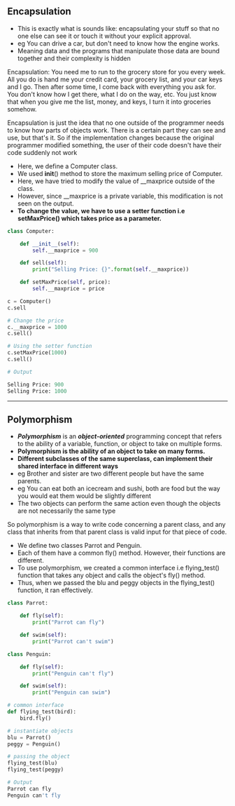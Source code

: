 
## Encapsulation

- This is exactly what is sounds like: encapsulating your stuff so that no one else can see it or touch it without your explicit approval.
- eg You can drive a car, but don't need to know how the engine works.
- Meaning data and the programs that manipulate those data are bound together and their complexity is hidden

Encapsulation: You need me to run to the grocery store for you every week. All you do is hand me your credit card, your grocery list, and your car keys and I go. Then after some time, I come back with everything you ask for. You don't know how I get there, what I do on the way, etc. You just know that when you give me the list, money, and keys, I turn it into groceries somehow.

Encapsulation is just the idea that no one outside of the programmer needs to know how parts of objects work. There is a certain part they can see and use, but that's it. So if the implementation changes because the original programmer modified something, the user of their code doesn't have their code suddenly not work

- Here, we define a Computer class.
- We used __init__() method to store the maximum selling price of Computer.
- Here, we have tried to modify the value of __maxprice outside of the class.
- However, since __maxprice is a private variable, this modification is not seen on the output.
- **To change the value, we have to use a setter function i.e setMaxPrice() which takes price as a parameter.**

```python
class Computer:

	def __init__(self):
		self.__maxprice = 900

	def sell(self):
		print("Selling Price: {}".format(self.__maxprice))

	def setMaxPrice(self, price):
		self.__maxprice = price

c = Computer()
c.sell

# Change the price
c.__maxprice = 1000
c.sell()

# Using the setter function
c.setMaxPrice(1000)
c.sell()

# Output 

Selling Price: 900
Selling Price: 1000
```

-----


## Polymorphism

- ***Polymorphism*** is an ***object-oriented*** programming concept that refers to the ability of a variable, function, or object to take on multiple forms.
- **Polymorphism is the ability of an object to take on many forms.**
- **Different subclasses of the same superclass, can implement their shared interface in different ways**
- eg Brother and sister are two different people but have the same parents.
- eg You can eat both an icecream and sushi, both are food but the way you would eat them would be slightly different
- The two objects can perform the same action even though the objects are not necessarily the same type

So polymorphism is a way to write code concerning a parent class, and any class that inherits from that parent class is valid input for that piece of code.

- We define two classes Parrot and Penguin.
- Each of them have a common fly() method. However, their functions are different.
- To use polymorphism, we created a common interface i.e flying_test() function that takes any object and calls the object's fly() method.
- Thus, when we passed the blu and peggy objects in the flying_test() function, it ran effectively.

```python
class Parrot:

	def fly(self):
		print("Parrot can fly")

	def swim(self):
		print("Parrot can't swim")

class Penguin:

	def fly(self):
		print("Penguin can't fly")

	def swim(self):
		print("Penguin can swim")

# common interface
def flying_test(bird):
	bird.fly()

# instantiate objects
blu = Parrot()
peggy = Penguin()

# passing the object 
flying_test(blu)
flying_test(peggy)

# Output 
Parrot can fly
Penguin can't fly
```